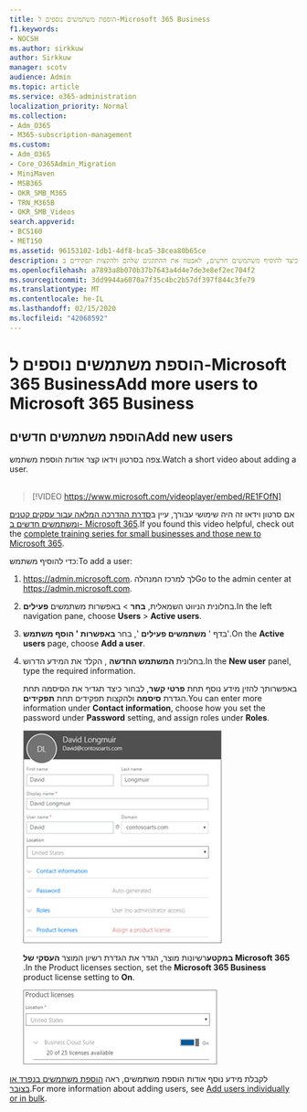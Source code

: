 ```yaml
---
title: הוספת משתמשים נוספים ל-Microsoft 365 Business
f1.keywords:
- NOCSH
ms.author: sirkkuw
author: Sirkkuw
manager: scotv
audience: Admin
ms.topic: article
ms.service: o365-administration
localization_priority: Normal
ms.collection:
- Adm_O365
- M365-subscription-management
ms.custom:
- Adm_O365
- Core_O365Admin_Migration
- MiniMaven
- MSB365
- OKR_SMB_M365
- TRN_M365B
- OKR_SMB_Videos
search.appverid:
- BCS160
- MET150
ms.assetid: 96153102-1db1-4df8-bca5-38cea80b65ce
description: למד כיצד להוסיף משתמשים חדשים, לאבטח את ההתקנים שלהם ולהקצות תפקידים ב-Microsoft 365 Business.
ms.openlocfilehash: a7893a8b070b37b7643a4d4e7de3e8ef2ec704f2
ms.sourcegitcommit: 3dd9944a6070a7f35c4bc2b57df397f844c3fe79
ms.translationtype: MT
ms.contentlocale: he-IL
ms.lasthandoff: 02/15/2020
ms.locfileid: "42068592"
---
```

# <a name="add-more-users-to-microsoft-365-business"></a><span data-ttu-id="58b36-103">הוספת משתמשים נוספים ל-Microsoft 365 Business</span><span class="sxs-lookup"><span data-stu-id="58b36-103">Add more users to Microsoft 365 Business</span></span>

## <a name="add-new-users"></a><span data-ttu-id="58b36-104">הוספת משתמשים חדשים</span><span class="sxs-lookup"><span data-stu-id="58b36-104">Add new users</span></span>

<span data-ttu-id="58b36-105">צפה בסרטון וידאו קצר אודות הוספת משתמש.</span><span class="sxs-lookup"><span data-stu-id="58b36-105">Watch a short video about adding a user.</span></span> <br><br>

> [!VIDEO https://www.microsoft.com/videoplayer/embed/RE1FOfN] 

<span data-ttu-id="58b36-106">אם סרטון וידאו זה היה שימושי עבורך, עיין ב[סדרת ההדרכה המלאה עבור עסקים קטנים ומשתמשים חדשים ב- Microsoft 365](https://support.office.com/article/6ab4bbcd-79cf-4000-a0bd-d42ce4d12816).</span><span class="sxs-lookup"><span data-stu-id="58b36-106">If you found this video helpful, check out the [complete training series for small businesses and those new to Microsoft 365](https://support.office.com/article/6ab4bbcd-79cf-4000-a0bd-d42ce4d12816).</span></span>

<span data-ttu-id="58b36-107">כדי להוסיף משתמש:</span><span class="sxs-lookup"><span data-stu-id="58b36-107">To add a user:</span></span>

1. <span data-ttu-id="58b36-108"><a href="https://go.microsoft.com/fwlink/p/?linkid=837890" target="_blank">https://admin.microsoft.com</a>. לך למרכז המנהלה</span><span class="sxs-lookup"><span data-stu-id="58b36-108">Go to the admin center at <a href="https://go.microsoft.com/fwlink/p/?linkid=837890" target="_blank">https://admin.microsoft.com</a>.</span></span> 
2. <span data-ttu-id="58b36-109">בחלונית הניווט השמאלית, **בחר** \> באפשרות משתמשים **פעילים**.</span><span class="sxs-lookup"><span data-stu-id="58b36-109">In the left navigation pane, choose **Users** \> **Active users**.</span></span>
3. <span data-ttu-id="58b36-110">בדף ' **משתמשים פעילים** ', בחר **באפשרות ' הוסף משתמש**'.</span><span class="sxs-lookup"><span data-stu-id="58b36-110">On the **Active users** page, choose **Add a user**.</span></span>
4. <span data-ttu-id="58b36-111">בחלונית **המשתמש החדשה** , הקלד את המידע הדרוש.</span><span class="sxs-lookup"><span data-stu-id="58b36-111">In the **New user** panel, type the required information.</span></span> 
  
    <span data-ttu-id="58b36-112">באפשרותך להזין מידע נוסף תחת **פרטי קשר**, לבחור כיצד תגדיר את הסיסמה תחת הגדרת **סיסמה** ולהקצות תפקידים תחת **תפקידים**.</span><span class="sxs-lookup"><span data-stu-id="58b36-112">You can enter more information under **Contact information**, choose how you set the password under **Password** setting, and assign roles under **Roles**.</span></span>
      
    ![Enter user information in the New user card](../media/f04d39ca-48be-4868-8330-8552a4754c8b.png)
      
    <span data-ttu-id="58b36-114">**במקטע**רשיונות מוצר, הגדר את הגדרת רשיון המוצר **העסקי של Microsoft 365** .</span><span class="sxs-lookup"><span data-stu-id="58b36-114">In the Product licenses section, set the **Microsoft 365 Business** product license setting to **On**.</span></span>
      
    ![Set the license setting to On position](../media/7404f7f7-93bc-44a3-9ffb-4208b5b17402.png)
  
<span data-ttu-id="58b36-116">לקבלת מידע נוסף אודות הוספת משתמשים, ראה [הוספת משתמשים בנפרד או בצובר](https://docs.microsoft.com/office365/admin/add-users/add-users).</span><span class="sxs-lookup"><span data-stu-id="58b36-116">For  more information about adding users, see [Add users individually or in bulk](https://docs.microsoft.com/office365/admin/add-users/add-users).</span></span>
  
